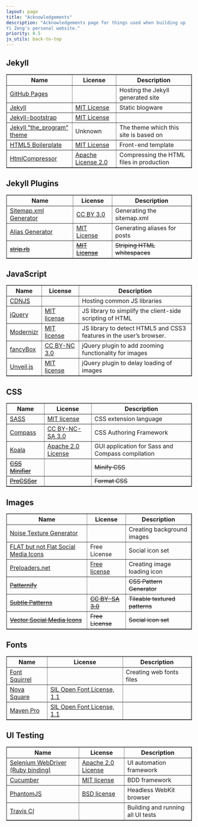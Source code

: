```yaml
---
layout: page
title: "Acknowledgements"
description: "Acknowledgements page for things used when building up
Yi Zeng's personal website."
priority: 0.5
js_utils: back-to-top
---
```

## <a id="jekyll"></a>Jekyll
<table border="1" class="data-table">
    <tr>
        <th>Name</th>
        <th>License</th>
        <th>Description</th>
    </tr>
    <tr>
        <td><a href="http://pages.github.com/">GitHub Pages</a></td>
        <td></td>
        <td>Hosting the Jekyll generated site</td>
    </tr>
    <tr>
        <td><a href="http://jekyllrb.com/">Jekyll</a></td>
        <td><a href="https://github.com/mojombo/jekyll/blob/master/LICENSE">MIT License</a></td>
        <td>Static blogware</td>
    </tr>
    <tr>
        <td><a href="http://jekyllbootstrap.com/">Jekyll-bootstrap</a></td>
        <td><a href="http://opensource.org/licenses/MIT">MIT License</a></td>
        <td></td>
    </tr>
    <tr>
        <td><a href="https://github.com/jekyllbootstrap/theme-the-program">Jekyll "the_program" theme</a></td>
        <td>Unknown</td>
        <td>The theme which this site is based on</td>
    </tr>
    <tr>
        <td><a href="http://html5boilerplate.com/">HTML5 Boilerplate</a></td>
        <td><a href="https://github.com/h5bp/html5-boilerplate/blob/master/LICENSE.md">MIT License</a></td>
        <td>Front-end template</td>
    </tr>
    <tr>
        <td><a href="https://code.google.com/p/htmlcompressor/">HtmlCompressor</a></td>
        <td><a href="http://www.apache.org/licenses/LICENSE-2.0">Apache License 2.0</a></td>
        <td>Compressing the HTML files in production</td>
    </tr>
</table>

## <a id="jekyll-plugins"></a>Jekyll Plugins
<table border="1" class="data-table">
    <tr>
        <th>Name</th>
        <th>License</th>
        <th>Description</th>
    </tr>
    <tr>
        <td><a href="https://github.com/kinnetica/jekyll-plugins">Sitemap.xml Generator</a></td>
        <td><a href="http://creativecommons.org/licenses/by/3.0/">CC BY 3.0</a></td>
        <td>Generating the sitemap.xml</td>
    </tr>
    <tr>
        <td><a href="https://github.com/tsmango/jekyll_alias_generator">Alias Generator</a></td>
        <td><a href="http://opensource.org/licenses/MIT">MIT License</a></td>
        <td>Generating aliases for posts</td>
    </tr>
    <tr>
        <td><del><a href="https://github.com/aucor/jekyll-plugins">strip.rb</a></del></td>
        <td><del><a href="https://github.com/aucor/jekyll-plugins/blob/master/LICENCE">MIT License</a></del></td>
        <td><del>Striping HTML whitespaces</del></td>
    </tr>
</table>

## <a id="javascript"></a>JavaScript
<table border="1" class="data-table">
    <tr>
        <th>Name</th>
        <th>License</th>
        <th>Description</th>
    </tr>
    <tr>
        <td><a href="http://cdnjs.com/">CDNJS</a></td>
        <td></td>
        <td>Hosting common JS libraries</td>
    </tr>
    <tr>
        <td><a href="http://jquery.com">jQuery</a></td>
        <td><a href="http://jquery.org/license/">MIT license</a></td>
        <td>JS library to simplify the client-side scripting of HTML</td>
    </tr>
    <tr>
        <td><a href="http://modernizr.com/">Modernizr</a></td>
        <td><a href="http://modernizr.com/license/">MIT license</a></td>
        <td>JS library to detect HTML5 and CSS3 features in the user’s browser.</td>
    </tr>
    <tr>
        <td><a href="http://fancyapps.com/fancybox/">fancyBox</a></td>
        <td><a href="http://creativecommons.org/licenses/by-nc/3.0/">CC BY-NC 3.0</a></td>
        <td>jQuery plugin to add zooming functionality for images</td>
    </tr>
    <tr>
        <td><a href="http://luis-almeida.github.io/unveil/">Unveil.js</a></td>
        <td><a href="http://opensource.org/licenses/MIT">MIT license</a></td>
        <td>jQuery plugin to delay loading of images</td>
    </tr>
</table>

## <a id="css"></a>CSS
<table border="1" class="data-table">
    <tr>
        <th>Name</th>
        <th>License</th>
        <th>Description</th>
    </tr>
    <tr>
        <td><a href="http://sass-lang.com/">SASS</a></td>
        <td><a href="https://github.com/nex3/sass/blob/stable/MIT-LICENSE">MIT license</a></td>
        <td>CSS extension language</td>
    </tr>
    <tr>
        <td><a href="http://compass-style.org/">Compass</a></td>
        <td><a href="http://compass-style.org/copyright/">CC BY-NC-SA 3.0</a></td>
        <td>CSS Authoring Framework</td>
    </tr>
    <tr>
        <td><a href="http://compass-style.org/">Koala</a></td>
        <td><a href="https://github.com/oklai/koala/blob/master/LICENSE">Apache 2.0 License</a></td>
        <td>GUI application for Sass and Compass compilation</td>
    </tr>
    <tr>
        <td><del><a href="http://cssminifier.com/">CSS Minifier</a></del></td>
        <td></td>
        <td><del>Minify CSS</del></td>
    </tr>
    <tr>
        <td><del><a href="http://procssor.com/">ProCSSor</a></del></td>
        <td></td>
        <td><del>Format CSS</del></td>
    </tr>
</table>

## <a id="images"></a>Images
<table border="1" class="data-table">
    <tr>
        <th>Name</th>
        <th>License</th>
        <th>Description</th>
    </tr>
    <tr>
        <td><a href="http://www.noisetexturegenerator.com/">Noise Texture Generator</a></td>
        <td></td>
        <td>Creating background images</td>
    </tr>
    <tr>
        <td><a href="http://www.PEPSized.com">FLAT but not Flat Social Media Icons</a></td>
        <td>Free License</td>
        <td>Social icon set</td>
    </tr>
    <tr>
        <td><a href="http://preloaders.net/">Preloaders.net</a></td>
        <td><a href="http://preloaders.net/en/terms_of_use">Free license</a></td>
        <td>Creating image loading icon</td>
    </tr>
    <tr>
        <td><del><a href="http://www.patternify.com/">Patternify</a></del></td>
        <td></td>
        <td><del>CSS Pattern Generator</del></td>
    </tr>
    <tr>
        <td><del><a href="http://www.subtlepatterns.com">Subtle Patterns</a></del></td>
        <td><del><a href="http://creativecommons.org/licenses/by-sa/3.0/deed.en_US">CC BY-SA 3.0</a></del></td>
        <td><del>Tileable textured patterns</del></td>
    </tr>
    <tr>
        <td><del><a href="http://icondock.com/free/vector-social-media-icons">Vector Social Media Icons</a></del></td>
        <td><del>Free License</del></td>
        <td><del>Social icon set</del></td>
    </tr>
</table>

## <a id="fonts"></a>Fonts
<table border="1" class="data-table">
    <tr>
        <th>Name</th>
        <th>License</th>
        <th>Description</th>
    </tr>
    <tr>
        <td><a href="http://www.fontsquirrel.com/">Font Squirrel</a></td>
        <td></td>
        <td>Creating web fonts files</td>
    </tr>
    <tr>
        <td><a href="http://www.google.com/fonts/specimen/Nova+Square">Nova Square</a></td>
        <td><a href="http://scripts.sil.org/OFL">SIL Open Font License, 1.1</a></td>
        <td></td>
    </tr>
    <tr>
        <td><a href="http://www.google.com/fonts/specimen/Maven+Pro">Maven Pro</a></td>
        <td><a href="http://scripts.sil.org/OFL">SIL Open Font License, 1.1</a></td>
        <td></td>
    </tr>
</table>

## <a id="ui-testing"></a>UI Testing
<table border="1" class="data-table">
    <tr>
        <th>Name</th>
        <th>License</th>
        <th>Description</th>
    </tr>
    <tr>
        <td><a href="http://rubygems.org/gems/selenium-webdriver">Selenium WebDriver (Ruby binding)</a></td>
        <td><a href="http://www.apache.org/licenses/LICENSE-2.0">Apache 2.0 License</a></td>
        <td>UI automation framework</td>
    </tr>
    <tr>
        <td><a href="http://cukes.info/">Cucumber</a></td>
        <td><a href="https://github.com/cucumber/cucumber/blob/master/LICENSE">MIT license</a></td>
        <td>BDD framework</td>
    </tr>
    <tr>
        <td><a href="http://phantomjs.org/">PhantomJS</a></td>
        <td><a href="http://opensource.org/licenses/BSD-3-Clause">BSD license</a></td>
        <td>Headless WebKit browser</td>
    </tr>
    <tr>
        <td><a href="https://travis-ci.org/">Travis CI</a></td>
        <td></td>
        <td>Building and running all UI tests</td>
    </tr>
</table>
<br />